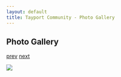 ```yaml
---
layout: default
title: Tayport Community - Photo Gallery
---
```

## Photo Gallery

[prev](http://tayport.org.uk/photo/228) [next](http://tayport.org.uk/photo/230)

![ ](http://tayport.org.uk/media/229.jpg " ")

